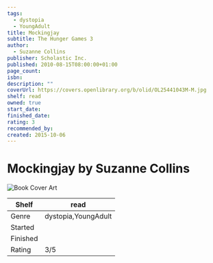 ```yaml
---
tags:
  - dystopia
  - YoungAdult
title: Mockingjay
subtitle: The Hunger Games 3
author:
  - Suzanne Collins
publisher: Scholastic Inc.
published: 2010-08-15T08:00:00+01:00
page_count: 
isbn: 
description: ""
coverUrl: https://covers.openlibrary.org/b/olid/OL25441043M-M.jpg
shelf: read
owned: true
start_date: 
finished_date: 
rating: 3
recommended_by: 
created: 2015-10-06
---
```


# Mockingjay by Suzanne Collins

![Book Cover Art](https://covers.openlibrary.org/b/olid/OL25441043M-M.jpg)

| Shelf | read |
| --- | --- |
| Genre | dystopia,YoungAdult |
| Started |  |
| Finished |  |
| Rating | 3/5 |

